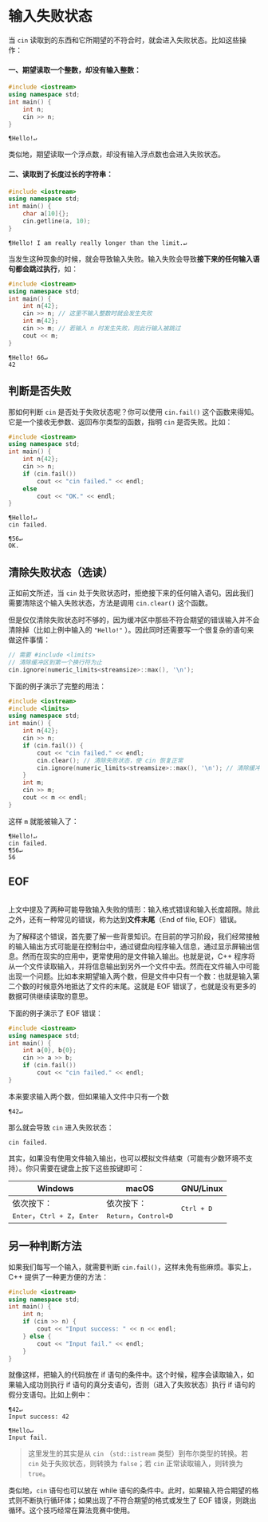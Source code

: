 # 输入失败状态

当 `cin` 读取到的东西和它所期望的不符合时，就会进入失败状态。比如这些操作：

#### 一、期望读取一个整数，却没有输入整数：
```cpp
#include <iostream>
using namespace std;
int main() {
    int n;
    cin >> n;
}
```
```io
¶Hello!↵
```

类似地，期望读取一个浮点数，却没有输入浮点数也会进入失败状态。

#### 二、读取到了长度过长的字符串：

```cpp
#include <iostream>
using namespace std;
int main() {
    char a[10]{};
    cin.getline(a, 10);
}
```
```io
¶Hello! I am really really longer than the limit.↵
```

当发生这种现象的时候，就会导致输入失败。输入失败会导致**接下来的任何输入语句都会跳过执行**，如：
```cpp codemo(show, input=Hello! 66)
#include <iostream>
using namespace std;
int main() {
    int n{42};
    cin >> n; // 这里不输入整数时就会发生失败
    int m{42};
    cin >> m; // 若输入 n 时发生失败，则此行输入被跳过
    cout << m;
}
```
```io
¶Hello! 66↵
42
```

## 判断是否失败

那如何判断 `cin` 是否处于失败状态呢？你可以使用 `cin.fail()` 这个函数来得知。它是一个接收无参数、返回布尔类型的函数，指明 `cin` 是否失败。比如：
```cpp codemo(show, input=Hello!)
#include <iostream>
using namespace std;
int main() {
    int n{42};
    cin >> n;
    if (cin.fail())
        cout << "cin failed." << endl;
    else
        cout << "OK." << endl;
}
```
```io
¶Hello!↵
cin failed.
```
```io
¶56↵
OK.
```

## 清除失败状态（选读）

正如前文所述，当 `cin` 处于失败状态时，拒绝接下来的任何输入语句。因此我们需要清除这个输入失败状态，方法是调用 `cin.clear()` 这个函数。

但是仅仅清除失败状态时不够的，因为缓冲区中那些不符合期望的错误输入并不会清除掉（比如上例中输入的 `"Hello!"` ）。因此同时还需要写一个很复杂的语句来做这件事情：
```cpp
// 需要 #include <limits>
// 清除缓冲区到第一个换行符为止
cin.ignore(numeric_limits<streamsize>::max(), '\n');
```

下面的例子演示了完整的用法：

```cpp codemo(show, input=Hello!\n56\n)
#include <iostream>
#include <limits>
using namespace std;
int main() {
    int n{42};
    cin >> n;
    if (cin.fail()) {
        cout << "cin failed." << endl;
        cin.clear(); // 清除失败状态，使 cin 恢复正常
        cin.ignore(numeric_limits<streamsize>::max(), '\n'); // 清除缓冲区一行字符
    }
    int m;
    cin >> m;
    cout << m << endl;
}
```
这样 `m` 就能被输入了：
```io
¶Hello!↵
cin failed.
¶56↵
56
```

## EOF

<h6 id="idx_文件末尾"></h6>

上文中提及了两种可能导致输入失败的情形：输入格式错误和输入长度超限。除此之外，还有一种常见的错误，称为达到**文件末尾**（End of file, EOF）错误。

为了解释这个错误，首先要了解一些背景知识。在目前的学习阶段，我们经常接触的输入输出方式可能是在控制台中，通过键盘向程序输入信息，通过显示屏输出信息。然而在现实的应用中，更常使用的是文件输入输出。也就是说，C++ 程序将从一个文件读取输入，并将信息输出到另外一个文件中去。然而在文件输入中可能出现一个问题。比如本来期望输入两个数，但是文件中只有一个数：也就是输入第二个数的时候意外地抵达了文件的末尾。这就是 EOF 错误了，也就是没有更多的数据可供继续读取的意思。

下面的例子演示了 EOF 错误：

```cpp codemo(show, input=42)
#include <iostream>
using namespace std;
int main() {
    int a{0}, b{0};
    cin >> a >> b;
    if (cin.fail())
        cout << "cin failed." << endl;
}
```
本来要求输入两个数，但如果输入文件中只有一个数
```io
¶42↵
```
那么就会导致 `cin` 进入失败状态：
```io
cin failed.
```

其实，如果没有使用文件输入输出，也可以模拟文件结束（可能有少数环境不支持）。你只需要在键盘上按下这些按键即可：

| Windows                                                               | macOS                                                 | GNU/Linux           |
| --------------------------------------------------------------------- | ----------------------------------------------------- | ------------------- |
| 依次按下：<br><kbd>Enter</kbd>，<kbd>Ctrl + Z</kbd>，<kbd>Enter</kbd> | 依次按下：<br><kbd>Return</kbd>，<kbd>Control+D</kbd> | <kbd>Ctrl + D</kbd> |

## 另一种判断方法

如果我们每写一个输入，就需要判断 `cin.fail()`，这样未免有些麻烦。事实上，C++ 提供了一种更方便的方法：
```cpp codemo(show, input=Hello)
#include <iostream>
using namespace std;
int main() {
    int n;
    if (cin >> n) {
        cout << "Input success: " << n << endl;
    } else {
        cout << "Input fail." << endl;
    }
}
```
就像这样，把输入的代码放在 if 语句的条件中。这个时候，程序会读取输入，如果输入成功则执行 if 语句的真分支语句，否则（进入了失败状态）执行 if 语句的假分支语句。比如上例中：
```io
¶42↵
Input success: 42
```
```io
¶Hello↵
Input fail.
```

> 这里发生的其实是从 `cin` （`std::istream` 类型）到布尔类型的转换。若 `cin` 处于失败状态，则转换为 `false`；若 `cin` 正常读取输入，则转换为 `true`。

类似地，`cin` 语句也可以放在 while 语句的条件中。此时，如果输入符合期望的格式则不断执行循环体；如果出现了不符合期望的格式或发生了 EOF 错误，则跳出循环。这个技巧经常在算法竞赛中使用。
